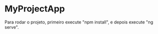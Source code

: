 # MyProjectApp

Para rodar o projeto, primeiro execute "npm install", e depois execute "ng serve".

